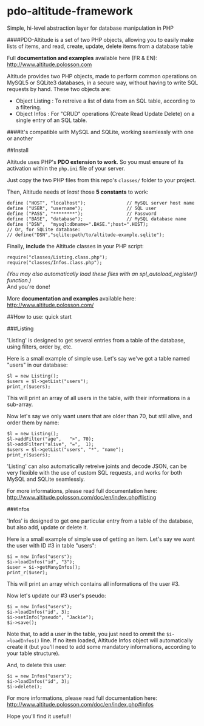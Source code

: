 # pdo-altitude-framework
Simple, hi-level abstraction layer for database manipulation in PHP

####PDO-Altitude is a set of two PHP objects, allowing you to easily make lists of items, and read, create, update, delete items from a database table

Full __documentation and examples__ available here (FR & EN): http://www.altitude.polosson.com

Altitude provides two PHP objects, made to perform common operations on MySQL5 or SQLite3 databases, in a secure way, without having to write SQL requests by hand. These two objects are:

- Object Listing : To retreive a list of data from an SQL table, according to a filtering.
- Object Infos : For "CRUD" operations (Create Read Update Delete) on a single entry of an SQL table.

####It's compatible with MySQL and SQLite, working seamlessly with one or another

##Install

Altitude uses PHP's __PDO extension to work__. So you must ensure of its activation within the `php.ini` file of your server.

Just copy the two PHP files from this repo's `classes/` folder to your project.

Then, Altitude needs _at least_ those __5 constants__ to work:

    define ("HOST", "localhost");				// MySQL server host name
    define ("USER", "username");				// SQL user
    define ("PASS", "********");				// Password
    define ("BASE", "database");				// MySQL database name
    define ("DSN",  "mysql:dbname=".BASE.";host=".HOST);
    // Or, for SQLite database:
    // define("DSN","sqlite:path/to/altitude-example.sqlite");

Finally, __include__ the Altitude classes in your PHP script:

    require("classes/Listing.class.php");
    require("classes/Infos.class.php");

_(You may also automatically load these files with an spl_autoload_register() function.)_  
And you're done!

More __documentation and examples__ available here: http://www.altitude.polosson.com/

##How to use: quick start

###Listing

'Listing' is designed to get several entries from a table of the database, using filters, order by, etc.

Here is a small example of simple use. Let's say we've got a table named "users" in our database:

    $l = new Listing();
    $users = $l->getList("users");
    print_r($users);

This will print an array of all users in the table, with their informations in a sub-array.

Now let's say we only want users that are older than 70, but still alive, and order them by name:

    $l = new Listing();
    $l->addFilter("age",   ">", 70);
    $l->addFilter("alive", "=",  1);
    $users = $l->getList("users", "*", "name");
    print_r($users);

'Listing' can also automatically retreive joints and decode JSON, can be very flexible with the use of custom SQL requests, and works for both MySQL and SQLite seamlessly.

For more informations, please read full documentation here: http://www.altitude.polosson.com/doc/en/index.php#listing

###Infos

'Infos' is designed to get one particular entry from a table of the database, but also add, update or delete it.

Here is a small example of simple use of getting an item. Let's say we want the user with ID #3 in table "users":

    $i = new Infos("users");
    $i->loadInfos("id", "3");
    $user = $i->getManyInfos();
    print_r($user);

This will print an array which contains all informations of the user #3.

Now let's update our #3 user's pseudo:

    $i = new Infos("users");
    $i->loadInfos("id", 3);
    $i->setInfo("pseudo", "Jackie");
    $i->save();

Note that, to add a user in the table, you just need to ommit the `$i->loadInfos()` line. If no item loaded, Altitude Infos object will automatically create it (but you'll need to add some mandatory informations, according to your table structure).

And, to delete this user:

    $i = new Infos("users");
    $i->loadInfos("id", 3);
    $i->delete();

For more informations, please read full documentation here: http://www.altitude.polosson.com/doc/en/index.php#infos

Hope you'll find it useful!!
